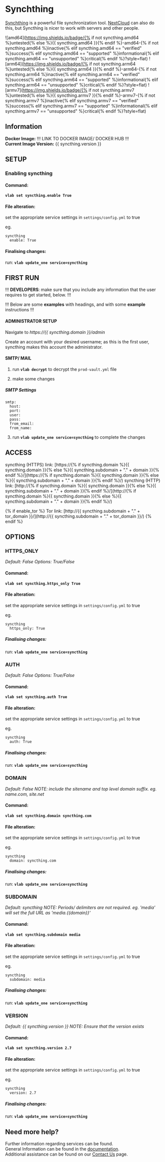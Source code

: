 # Synchthing

[Synchthing](https://syncthing.net/) is a powerful file synchronization tool. [NextCloud](nextcloud.md) can also do this, but Syncthing is nicer to work with servers and other people.

![amd64](https://img.shields.io/badge/{% if not syncthing.amd64 %}untested{% else %}{{ syncthing.amd64 }}{% endif %}-amd64-{% if not syncthing.amd64 %}inactive{% elif syncthing.amd64 == "verified" %}success{% elif syncthing.amd64 == "supported" %}informational{% elif syncthing.amd64 == "unsupported" %}critical{% endif %}?style=flat)
![arm64](https://img.shields.io/badge/{% if not syncthing.arm64 %}untested{% else %}{{ syncthing.arm64 }}{% endif %}-arm64-{% if not syncthing.arm64 %}inactive{% elif syncthing.arm64 == "verified" %}success{% elif syncthing.arm64 == "supported" %}informational{% elif syncthing.arm64 == "unsupported" %}critical{% endif %}?style=flat)
![armv7](https://img.shields.io/badge/{% if not syncthing.armv7 %}untested{% else %}{{ syncthing.armv7 }}{% endif %}-armv7-{% if not syncthing.armv7 %}inactive{% elif syncthing.armv7 == "verified" %}success{% elif syncthing.armv7 == "supported" %}informational{% elif syncthing.armv7 == "unsupported" %}critical{% endif %}?style=flat)

## Information


**Docker Image:** !!! LINK TO DOCKER IMAGE/ DOCKER HUB !!!  
**Current Image Version:** {{ syncthing.version }}

## SETUP

### Enabling syncthing

#### Command:

**`vlab set syncthing.enable True`**

#### File alteration:

set the appropriate service settings in `settings/config.yml` to true

eg.
```
syncthing
  enable: True
```

#### Finalising changes:

run: **`vlab update_one service=syncthing`**

## FIRST RUN

!!! **DEVELOPERS**: make sure that you include any information that the user requires to get started, below. !!!

!!! Below are some **examples** with headings, and with some **example** instructions !!!

#### ADMINISTRATOR SETUP

Navigate to *https://{{ syncthing.domain }}/admin*

Create an account with your desired username; as this is the first user, syncthing makes this account the administrator.

#### SMTP/ MAIL

1. run **`vlab decrypt`** to decrypt the `prod-vault.yml` file

2. make some changes


##### SMTP Settings
```
smtp:
  host:
  port:
  user:
  pass:
  from_email:
  from_name:
```

3. run **`vlab update_one service=syncthing`** to complete the changes


## ACCESS

syncthing (HTTPS) link: [https://{% if syncthing.domain %}{{ syncthing.domain }}{% else %}{{ syncthing.subdomain + "." + domain }}{% endif %}/](https://{% if syncthing.domain %}{{ syncthing.domain }}{% else %}{{ syncthing.subdomain + "." + domain }}{% endif %}/)
syncthing (HTTP) link: [http://{% if syncthing.domain %}{{ syncthing.domain }}{% else %}{{ syncthing.subdomain + "." + domain }}{% endif %}/](http://{% if syncthing.domain %}{{ syncthing.domain }}{% else %}{{ syncthing.subdomain + "." + domain }}{% endif %}/)

{% if enable_tor %}
Tor link: [http://{{ syncthing.subdomain + "." + tor_domain }}/](http://{{ syncthing.subdomain + "." + tor_domain }}/)
{% endif %}

## OPTIONS

### HTTPS_ONLY
*Default: False*
*Options: True/False*

#### Command:

**`vlab set syncthing.https_only True`**

#### File alteration:

set the appropriate service settings in `settings/config.yml` to true

eg.
```
syncthing
  https_only: True
```

##### Finalising changes:

run: **`vlab update_one service=syncthing`**

### AUTH
*Default: False*
*Options: True/False*

#### Command:

**`vlab set syncthing.auth True`**

#### File alteration:

set the appropriate service settings in `settings/config.yml` to true

eg.
```
syncthing
  auth: True
```

##### Finalising changes:

run: **`vlab update_one service=syncthing`**

### DOMAIN
*Default: False*
*NOTE: include the sitename and top level domain suffix. eg. name.com, site.net*

#### Command:

**`vlab set syncthing.domain syncthing.com`**

#### File alteration:

set the appropriate service settings in `settings/config.yml` to true

eg.
```
syncthing
  domain: syncthing.com
```

##### Finalising changes:

run: **`vlab update_one service=syncthing`**

### SUBDOMAIN
*Default: syncthing*
*NOTE: Periods/ delimiters are not required. eg. 'media' will set the full URL as 'media.{{domain}}'*

#### Command:

**`vlab set syncthing.subdomain media`**

#### File alteration:

set the appropriate service settings in `settings/config.yml` to true

eg.
```
syncthing
  subdomain: media
```

##### Finalising changes:

run: **`vlab update_one service=syncthing`**

### VERSION
*Default: {{  syncthing.version  }}*
*NOTE: Ensure that the version exists*

#### Command:

**`vlab set syncthing.version 2.7`**

#### File alteration:

set the appropriate service settings in `settings/config.yml` to true

eg.
```
syncthing
  version: 2.7
```

##### Finalising changes:

run: **`vlab update_one service=syncthing`**

## Need more help?
Further information regarding services can be found. \
General Information can be found in the [documentation](https://docs.vivumlab.com). \
Additional assistance can be found on our [Contact Us](https://docs.vivumlab.com/Contact-us) page.
